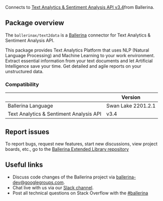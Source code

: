 Connects to [Text Analytics & Sentiment Analysis API v3.4](http://api.text2data.com/swagger/ui/index#/)from Ballerina.

## Package overview

The `ballerinax/text2data` is a [Ballerina](https://ballerina.io/) connector for Text Analytics & Sentiment Analysis API.

This package provides Text Analytics Platform that uses NLP (Natural Language Processing) and Machine Learning to your work environment. Extract essential information from your text documents and let Artificial Intelligence save your time. Get detailed and agile reports on your unstructured data.


### Compatibility
|                                               | Version                   |
|-----------------------------------------------|---------------------------|
| Ballerina Language                            | Swan Lake 2201.2.1          |
| Text Analytics & Sentiment Analysis API       | v3.4                      |

## Report issues
To report bugs, request new features, start new discussions, view project boards, etc., go to the [Ballerina Extended Library repository](https://github.com/ballerina-platform/ballerina-extended-library)

## Useful links
- Discuss code changes of the Ballerina project via [ballerina-dev@googlegroups.com](mailto:ballerina-dev@googlegroups.com).
- Chat live with us via our [Slack channel](https://ballerina.io/community/slack/).
- Post all technical questions on Stack Overflow with the [#ballerina](https://stackoverflow.com/questions/tagged/ballerina)
